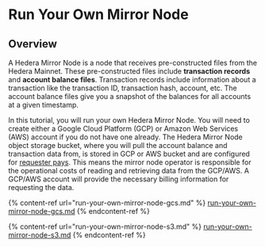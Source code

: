 # Run Your Own Mirror Node

## Overview

A Hedera Mirror Node is a node that receives pre-constructed files from the Hedera Mainnet. These pre-constructed files include **transaction records** and **account balance files**. Transaction records include information about a transaction like the transaction ID, transaction hash, account, etc. The account balance files give you a snapshot of the balances for all accounts at a given timestamp.

In this tutorial, you will run your own Hedera Mirror Node. You will need to create either a Google Cloud Platform (GCP) or Amazon Web Services (AWS) account if you do not have one already. The Hedera Mirror Node object storage bucket, where you will pull the account balance and transaction data from, is stored in GCP or AWS bucket and are configured for [requester pays](https://cloud.google.com/storage/docs/requester-pays). This means the mirror node operator is responsible for the operational costs of reading and retrieving data from the GCP/AWS. A GCP/AWS account will provide the necessary billing information for requesting the data.

{% content-ref url="run-your-own-mirror-node-gcs.md" %}
[run-your-own-mirror-node-gcs.md](run-your-own-mirror-node-gcs.md)
{% endcontent-ref %}

{% content-ref url="run-your-own-mirror-node-s3.md" %}
[run-your-own-mirror-node-s3.md](run-your-own-mirror-node-s3.md)
{% endcontent-ref %}
